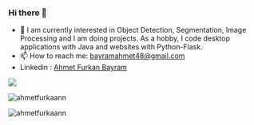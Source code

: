### Hi there 👋

<!--
**ahmetfurkaann/ahmetfurkaann** is a ✨ _special_ ✨ repository because its `README.md` (this file) appears on your GitHub profile.

Here are some ideas to get you started:

- 🔭 I’m currently working on ...
- 🌱 I’m currently learning ...
- 👯 I’m looking to collaborate on ...
- 🤔 I’m looking for help with ...
- 💬 Ask me about ...
- 📫 How to reach me: ...
- 😄 Pronouns: ...
- ⚡ Fun fact: ...
-->

- 🌱 I am currently interested in Object Detection, Segmentation, Image Processing and I am doing projects. As a hobby, I code desktop applications with Java and websites with Python-Flask.
- 📫 How to reach me: bayramahmet48@gmail.com
- Linkedin : <a href="https://www.linkedin.com/in/ahmet-furkan-bayram/">Ahmet Furkan Bayram</a>

<img src="https://github-readme-stats.vercel.app/api?username=ahmetfurkaann&&show_icons=true&title_color=ffffff&icon_color=bb2acf&text_color=daf7dc&bg_color=151515">
<!--<img src= "https://github-readme-stats.vercel.app/api/top-langs/?username=ahmetfurkaann&theme=tokyonight ">-->
<p><img align="center" src="https://github-readme-stats.vercel.app/api/top-langs?username=ahmetfurkaann&show_icons=true&locale=en&layout=compact" alt="ahmetfurkaann"/></p>
<p align="left"> <img src="https://komarev.com/ghpvc/?username=ahmetfurkaann&label=Profile%20views&color=0e75b6&style=flat" alt="ahmetfurkaann" /> </p>

